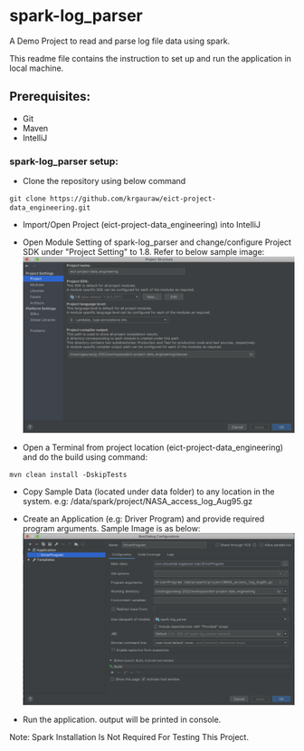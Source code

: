 # spark-log_parser
A Demo Project to read and parse log file data using spark.

This readme file contains the instruction to set up and run the application in local machine.


## Prerequisites:
* Git
* Maven
* IntelliJ


### spark-log_parser setup:

* Clone the repository using below command
```shell
git clone https://github.com/krgauraw/eict-project-data_engineering.git
```
* Import/Open Project (eict-project-data_engineering) into IntelliJ

* Open Module Setting of spark-log_parser and change/configure Project SDK under "Project Setting" to 1.8. Refer to below sample image: 
![project-setting-image](docs/project-setting.png?raw=true "Project Settings")

* Open a Terminal from project location (eict-project-data_engineering) and do the build using command:
```shell
mvn clean install -DskipTests
```

* Copy Sample Data (located under data folder) to any location in the system. e.g: /data/spark/project/NASA_access_log_Aug95.gz

* Create an Application (e.g: Driver Program) and provide required program arguments. Sample Image is as below:
![application-config-image](docs/application.png?raw=true "Application Configuration")

* Run the application. output will be printed in console.

Note: Spark Installation Is Not Required For Testing This Project.